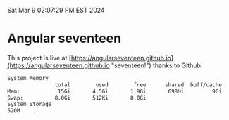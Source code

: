 Sat Mar  9 02:07:29 PM EST 2024

# Angular seventeen


This project is live at [https://angularseventeen.github.io](https://angularseventeen.github.io "seventeen!") thanks to Github.

```bash
System Memory
               total        used        free      shared  buff/cache   available
Mem:            15Gi       4.5Gi       1.9Gi       698Mi         9Gi        10Gi
Swap:          8.0Gi       512Ki       8.0Gi
System Storage
520M	.
```
```bash

